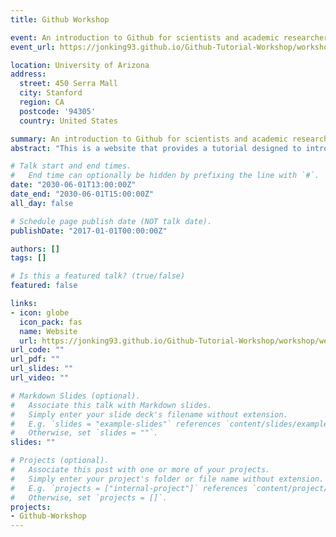 ```yaml
---
title: Github Workshop

event: An introduction to Github for scientists and academic researchers
event_url: https://jonking93.github.io/Github-Tutorial-Workshop/workshop/welcome

location: University of Arizona
address:
  street: 450 Serra Mall
  city: Stanford
  region: CA
  postcode: '94305'
  country: United States

summary: An introduction to Github for scientists and academic researchers.
abstract: "This is a website that provides a tutorial designed to introduce scientists and researchers to the Github desktop app and website. The tutorial is a mix of pages introducing fundamental concepts, and hands-on demo exercises."

# Talk start and end times.
#   End time can optionally be hidden by prefixing the line with `#`.
date: "2030-06-01T13:00:00Z"
date_end: "2030-06-01T15:00:00Z"
all_day: false

# Schedule page publish date (NOT talk date).
publishDate: "2017-01-01T00:00:00Z"

authors: []
tags: []

# Is this a featured talk? (true/false)
featured: false

links:
- icon: globe
  icon_pack: fas
  name: Website
  url: https://jonking93.github.io/Github-Tutorial-Workshop/workshop/welcome
url_code: ""
url_pdf: ""
url_slides: ""
url_video: ""

# Markdown Slides (optional).
#   Associate this talk with Markdown slides.
#   Simply enter your slide deck's filename without extension.
#   E.g. `slides = "example-slides"` references `content/slides/example-slides.md`.
#   Otherwise, set `slides = ""`.
slides: ""

# Projects (optional).
#   Associate this post with one or more of your projects.
#   Simply enter your project's folder or file name without extension.
#   E.g. `projects = ["internal-project"]` references `content/project/deep-learning/index.md`.
#   Otherwise, set `projects = []`.
projects:
- Github-Workshop
---
```

